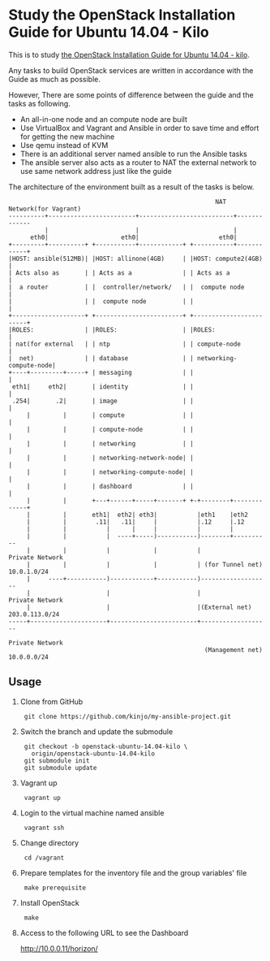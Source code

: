 Study the OpenStack Installation Guide for Ubuntu 14.04 - Kilo
====

This is to study [the OpenStack Installation Guide for Ubuntu 14.04 - kilo](http://docs.openstack.org/kilo/install-guide/install/apt/content/).

Any tasks to build OpenStack services are written in accordance with the Guide
as much as possible.

However, There are some points of difference between the guide and the tasks as
following.

* An all-in-one node and an compute node are built
* Use VirtualBox and Vagrant and Ansible in order to save time and effort for
  getting the new machine
* Use qemu instead of KVM
* There is an additional server named ansible to run the Ansible tasks
* The ansible server also acts as a router to NAT the external network to use
  same network address just like the guide

The architecture of the environment built as a result of the tasks is below.

                                                             NAT Network(for Vagrant)
    ----------+------------------------+--------------------------+-------------
              |                        |                          |
          eth0|                    eth0|                      eth0|
    +---------+----------+ +-----------+------------+ +-----------+------------+
    |HOST: ansible(512MB)| |HOST: allinone(4GB)     | |HOST: compute2(4GB)     |
    | Acts also as       | | Acts as a              | | Acts as a              |
    |  a router          | |  controller/network/   | |  compute node          |
    |                    | |  compute node          | |                        |
    +--------------------+ +------------------------+ +------------------------+
    |ROLES:              | |ROLES:                  | |ROLES:                  |
    | nat(for external   | | ntp                    | | compute-node           |
    |  net)              | | database               | | networking-compute-node|
    +----+---------+-----+ | messaging              | |                        |
     eth1|     eth2|       | identity               | |                        |
     .254|       .2|       | image                  | |                        |
         |         |       | compute                | |                        |
         |         |       | compute-node           | |                        |
         |         |       | networking             | |                        |
         |         |       | networking-network-node| |                        |
         |         |       | networking-compute-node| |                        |
         |         |       | dashboard              | |                        |
         |         |       +---+------+-----+-------+ +-+--------+-------------+
         |         |       eth1|  eth2| eth3|           |eth1    |eth2
         |         |        .11|   .11|     |           |.12     |.12
         |         |           |      |     |           |        |
         |         |           |  ----+-----)-----------)--------+----------
         |         |           |            |           |              Private Network
         |         |           |            |           | (for Tunnel net) 10.0.1.0/24
         |     ----+-----------)------------+-----------)-------------------
         |                     |                        |              Private Network
         |                     |                        |(External net) 203.0.113.0/24
    -----+---------------------+------------------------+-------------------
                                                                       Private Network
                                                          (Management net) 10.0.0.0/24

Usage
---

1. Clone from GitHub

        git clone https://github.com/kinjo/my-ansible-project.git

2. Switch the branch and update the submodule

        git checkout -b openstack-ubuntu-14.04-kilo \
          origin/openstack-ubuntu-14.04-kilo
        git submodule init
        git submodule update

3. Vagrant up

        vagrant up

4. Login to the virtual machine named ansible

        vagrant ssh

5. Change directory

        cd /vagrant

6. Prepare templates for the inventory file and the group variables' file

        make prerequisite

7. Install OpenStack

        make

8. Access to the following URL to see the Dashboard

    http://10.0.0.11/horizon/
